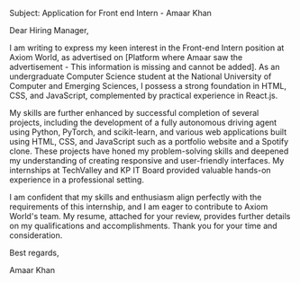 Subject: Application for Front end Intern - Amaar Khan

Dear Hiring Manager,

I am writing to express my keen interest in the Front-end Intern position at Axiom World, as advertised on [Platform where Amaar saw the advertisement -  This information is missing and cannot be added].  As an undergraduate Computer Science student at the National University of Computer and Emerging Sciences, I possess a strong foundation in HTML, CSS, and JavaScript, complemented by practical experience in React.js.

My skills are further enhanced by successful completion of several projects, including the development of a fully autonomous driving agent using Python, PyTorch, and scikit-learn, and various web applications built using HTML, CSS, and JavaScript such as a portfolio website and a Spotify clone.  These projects have honed my problem-solving skills and deepened my understanding of creating responsive and user-friendly interfaces. My internships at TechValley and KP IT Board provided valuable hands-on experience in a professional setting.

I am confident that my skills and enthusiasm align perfectly with the requirements of this internship, and I am eager to contribute to Axiom World's team. My resume, attached for your review, provides further details on my qualifications and accomplishments. Thank you for your time and consideration.

Best regards,

Amaar Khan